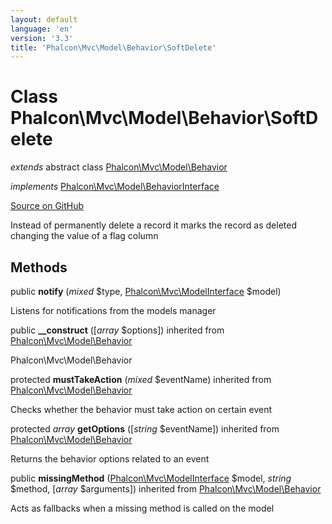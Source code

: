 ```yaml
---
layout: default
language: 'en'
version: '3.3'
title: 'Phalcon\Mvc\Model\Behavior\SoftDelete'
---
```

# Class **Phalcon\Mvc\Model\Behavior\SoftDelete**

*extends* abstract class [Phalcon\Mvc\Model\Behavior](/3.3/en/api/Phalcon_Mvc_Model_Behavior)

*implements* [Phalcon\Mvc\Model\BehaviorInterface](/3.3/en/api/Phalcon_Mvc_Model_BehaviorInterface)

<a href="https://github.com/phalcon/cphalcon/tree/v3.3.0/phalcon/mvc/model/behavior/softdelete.zep" class="btn btn-default btn-sm">Source on GitHub</a>

Instead of permanently delete a record it marks the record as
deleted changing the value of a flag column


## Methods
public  **notify** (*mixed* $type, [Phalcon\Mvc\ModelInterface](/3.3/en/api/Phalcon_Mvc_ModelInterface) $model)

Listens for notifications from the models manager



public  **__construct** ([*array* $options]) inherited from [Phalcon\Mvc\Model\Behavior](/3.3/en/api/Phalcon_Mvc_Model_Behavior)

Phalcon\Mvc\Model\Behavior



protected  **mustTakeAction** (*mixed* $eventName) inherited from [Phalcon\Mvc\Model\Behavior](/3.3/en/api/Phalcon_Mvc_Model_Behavior)

Checks whether the behavior must take action on certain event



protected *array* **getOptions** ([*string* $eventName]) inherited from [Phalcon\Mvc\Model\Behavior](/3.3/en/api/Phalcon_Mvc_Model_Behavior)

Returns the behavior options related to an event



public  **missingMethod** ([Phalcon\Mvc\ModelInterface](/3.3/en/api/Phalcon_Mvc_ModelInterface) $model, *string* $method, [*array* $arguments]) inherited from [Phalcon\Mvc\Model\Behavior](/3.3/en/api/Phalcon_Mvc_Model_Behavior)

Acts as fallbacks when a missing method is called on the model



